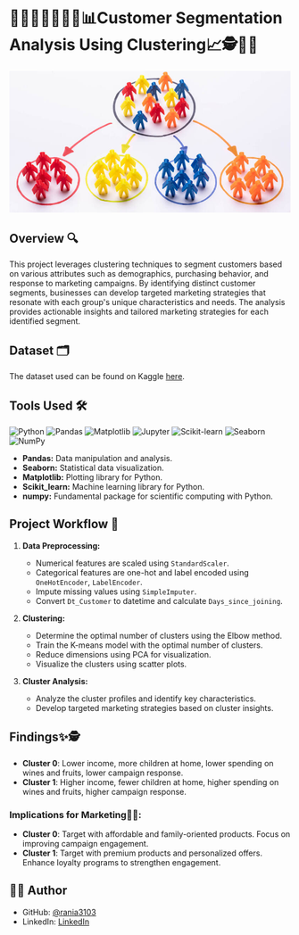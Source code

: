 # 🧑🏻‍🤝‍🧑🏽💁🤝📊Customer Segmentation Analysis Using Clustering📈🕵️🔎🔢

<img src="img.jpg">

## Overview 🔍
This project leverages clustering techniques to segment customers based on various attributes such as demographics, purchasing behavior, and response to marketing campaigns. By identifying distinct customer segments, businesses can develop targeted marketing strategies that resonate with each group's unique characteristics and needs. The analysis provides actionable insights and tailored marketing strategies for each identified segment.

## Dataset 🗂️

The dataset used can be found on Kaggle [here](https://www.kaggle.com/datasets/vishakhdapat/customer-segmentation-clustering).

## Tools Used 🛠️
<p>  
  <img alt="Python" src="https://img.shields.io/badge/python-306998.svg?style=for-the-badge&logo=python&logoColor=white"/>
  <img alt="Pandas" src="https://img.shields.io/badge/pandas-%23150458.svg?style=for-the-badge&logo=pandas&logoColor=white"/>
  <img alt="Matplotlib" src="https://img.shields.io/badge/Matplotlib-%23ffffff.svg?style=for-the-badge&logo=Matplotlib&logoColor=black"/>
  <img alt="Jupyter" src="https://img.shields.io/badge/Jupyter-F37626.svg?style=for-the-badge&logo=Jupyter&logoColor=white"/>
  <img alt="Scikit-learn" src="https://img.shields.io/badge/scikit--learn-F7931E.svg?style=for-the-badge&logo=scikit-learn&logoColor=white"/>
  <img alt="Seaborn" src="https://img.shields.io/badge/Seaborn-3776AB?style=for-the-badge&logo=Seaborn&logoColor=white"/>
  <img alt="NumPy" src="https://img.shields.io/badge/NumPy-%23013243.svg?style=for-the-badge&logo=numpy&logoColor=white"/>
</p>

- **Pandas:** Data manipulation and analysis.
- **Seaborn:** Statistical data visualization.
- **Matplotlib:** Plotting library for Python.
- **Scikit_learn:** Machine learning library for Python.
- **numpy:** Fundamental package for scientific computing with Python.

## Project Workflow 🎯
1. **Data Preprocessing:**
   - Numerical features are scaled using `StandardScaler`.
   - Categorical features are one-hot and label encoded using `OneHotEncoder`, `LabelEncoder`.
   - Impute missing values using `SimpleImputer`.
   - Convert `Dt_Customer` to datetime and calculate `Days_since_joining`.

2. **Clustering:**
   - Determine the optimal number of clusters using the Elbow method.
   - Train the K-means model with the optimal number of clusters.
   - Reduce dimensions using PCA for visualization.
   - Visualize the clusters using scatter plots.

3. **Cluster Analysis:**
   - Analyze the cluster profiles and identify key characteristics.
   - Develop targeted marketing strategies based on cluster insights.

## Findings✨🕵
- **Cluster 0**: Lower income, more children at home, lower spending on wines and fruits, lower campaign response.
- **Cluster 1**: Higher income, fewer children at home, higher spending on wines and fruits, higher campaign response.

### Implications for Marketing📢📌:
- **Cluster 0**: Target with affordable and family-oriented products. Focus on improving campaign engagement.
- **Cluster 1**: Target with premium products and personalized offers. Enhance loyalty programs to strengthen engagement.

## 👩‍💻 Author

- GitHub: [@rania3103](https://github.com/rania3103)
- LinkedIn: [LinkedIn](https://linkedin.com/in/rania-abassi-24105a249)

